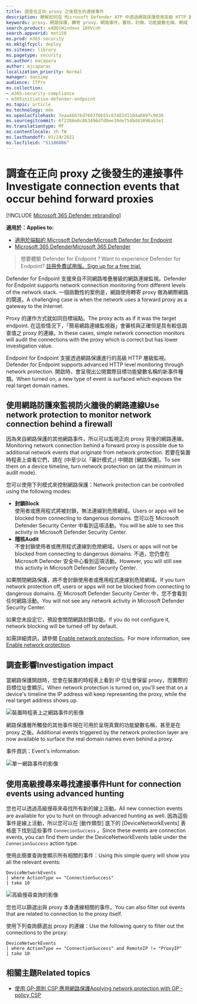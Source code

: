 ```yaml
---
title: 調查在正向 proxy 之後發生的連接事件
description: 瞭解如何在 Microsoft Defender ATP 中透過網路保護使用高級 HTTP 層級監控，它會向實際目標（而非 proxy）進行曲面。
keywords: proxy，網路保護，轉寄 proxy，網路事件，審核，封鎖，功能變數名稱，網域
search.product: eADQiWindows 10XVcnh
search.appverid: met150
ms.prod: m365-security
ms.mktglfcycl: deploy
ms.sitesec: library
ms.pagetype: security
ms.author: macapara
author: mjcaparas
localization_priority: Normal
manager: dansimp
audience: ITPro
ms.collection:
- m365-security-compliance
- m365initiative-defender-endpoint
ms.topic: article
ms.technology: mde
ms.openlocfilehash: 7eaa4bb76d7607f0b55c87482d1104a0897c9d36
ms.sourcegitcommit: 6f2288e0c863496dfd0ee38de754bd43096ab3e1
ms.translationtype: MT
ms.contentlocale: zh-TW
ms.lasthandoff: 03/24/2021
ms.locfileid: "51186086"
---
```

# <a name="investigate-connection-events-that-occur-behind-forward-proxies"></a><span data-ttu-id="8e9d2-104">調查在正向 proxy 之後發生的連接事件</span><span class="sxs-lookup"><span data-stu-id="8e9d2-104">Investigate connection events that occur behind forward proxies</span></span>

[!INCLUDE [Microsoft 365 Defender rebranding](../../includes/microsoft-defender.md)]

<span data-ttu-id="8e9d2-105">**適用於：**</span><span class="sxs-lookup"><span data-stu-id="8e9d2-105">**Applies to:**</span></span>
- [<span data-ttu-id="8e9d2-106">適用於端點的 Microsoft Defender</span><span class="sxs-lookup"><span data-stu-id="8e9d2-106">Microsoft Defender for Endpoint</span></span>](https://go.microsoft.com/fwlink/p/?linkid=2154037)
- [<span data-ttu-id="8e9d2-107">Microsoft 365 Defender</span><span class="sxs-lookup"><span data-stu-id="8e9d2-107">Microsoft 365 Defender</span></span>](https://go.microsoft.com/fwlink/?linkid=2118804)

> <span data-ttu-id="8e9d2-108">想要體驗 Defender for Endpoint？</span><span class="sxs-lookup"><span data-stu-id="8e9d2-108">Want to experience Defender for Endpoint?</span></span> [<span data-ttu-id="8e9d2-109">註冊免費試用版。</span><span class="sxs-lookup"><span data-stu-id="8e9d2-109">Sign up for a free trial.</span></span>](https://www.microsoft.com/microsoft-365/windows/microsoft-defender-atp?ocid=docs-wdatp-investigatemachines-abovefoldlink)

<span data-ttu-id="8e9d2-110">Defender for Endpoint 支援來自不同網路堆疊層級的網路連線監視。</span><span class="sxs-lookup"><span data-stu-id="8e9d2-110">Defender for Endpoint supports network connection monitoring from different levels of the network stack.</span></span> <span data-ttu-id="8e9d2-111">一個挑戰性的案例是，網路使用轉寄 proxy 做為網際網路的閘道。</span><span class="sxs-lookup"><span data-stu-id="8e9d2-111">A challenging case is when the network uses a forward proxy as a gateway to the Internet.</span></span>

<span data-ttu-id="8e9d2-112">Proxy 的運作方式就如同目標端點。</span><span class="sxs-lookup"><span data-stu-id="8e9d2-112">The proxy acts as if it was the target endpoint.</span></span>  <span data-ttu-id="8e9d2-113">在這些情況下，「簡易網路連線監視器」會審核與正確但是具有較低調查值之 proxy 的連線。</span><span class="sxs-lookup"><span data-stu-id="8e9d2-113">In these cases, simple network connection monitors will audit the connections with the proxy which is correct but has lower investigation value.</span></span> 

<span data-ttu-id="8e9d2-114">Endpoint for Endpoint 支援透過網路保護進行的高級 HTTP 層級監視。</span><span class="sxs-lookup"><span data-stu-id="8e9d2-114">Defender for Endpoint supports advanced HTTP level monitoring through network protection.</span></span> <span data-ttu-id="8e9d2-115">開啟時，會呈現出公開實際目標功能變數名稱的新事件種類。</span><span class="sxs-lookup"><span data-stu-id="8e9d2-115">When turned on, a new type of event is surfaced which exposes the real target domain names.</span></span>

## <a name="use-network-protection-to-monitor-network-connection-behind-a-firewall"></a><span data-ttu-id="8e9d2-116">使用網路防護來監視防火牆後的網路連線</span><span class="sxs-lookup"><span data-stu-id="8e9d2-116">Use network protection to monitor network connection behind a firewall</span></span>
<span data-ttu-id="8e9d2-117">因為來自網路保護的其他網路事件，所以可以監視正向 proxy 背後的網路連線。</span><span class="sxs-lookup"><span data-stu-id="8e9d2-117">Monitoring network connection behind a forward proxy is possible due to additional network events that originate from network protection.</span></span> <span data-ttu-id="8e9d2-118">若要在裝置時程表上查看它們，請在 (中至少以「審計模式」) 中開啟 [網路保護]。</span><span class="sxs-lookup"><span data-stu-id="8e9d2-118">To see them on a device timeline, turn network protection on (at the minimum in audit mode).</span></span> 

<span data-ttu-id="8e9d2-119">您可以使用下列模式來控制網路保護：</span><span class="sxs-lookup"><span data-stu-id="8e9d2-119">Network protection can be controlled using the following modes:</span></span>

- <span data-ttu-id="8e9d2-120">**封鎖**</span><span class="sxs-lookup"><span data-stu-id="8e9d2-120">**Block**</span></span> <br> <span data-ttu-id="8e9d2-121">使用者或應用程式將被封鎖，無法連線到危險網域。</span><span class="sxs-lookup"><span data-stu-id="8e9d2-121">Users or apps will be blocked from connecting to dangerous domains.</span></span> <span data-ttu-id="8e9d2-122">您可以在 Microsoft Defender Security Center 中看到這項活動。</span><span class="sxs-lookup"><span data-stu-id="8e9d2-122">You will be able to see this activity in Microsoft Defender Security Center.</span></span>
- <span data-ttu-id="8e9d2-123">**稽核**</span><span class="sxs-lookup"><span data-stu-id="8e9d2-123">**Audit**</span></span> <br> <span data-ttu-id="8e9d2-124">不會封鎖使用者或應用程式連線到危險網域。</span><span class="sxs-lookup"><span data-stu-id="8e9d2-124">Users or apps will not be blocked from connecting to dangerous domains.</span></span> <span data-ttu-id="8e9d2-125">不過，您仍會在 Microsoft Defender 安全中心看到這項活動。</span><span class="sxs-lookup"><span data-stu-id="8e9d2-125">However, you will still see this activity in Microsoft Defender Security Center.</span></span>


<span data-ttu-id="8e9d2-126">如果關閉網路保護，將不會封鎖使用者或應用程式連線到危險網域。</span><span class="sxs-lookup"><span data-stu-id="8e9d2-126">If you turn network protection off, users or apps will not be blocked from connecting to dangerous domains.</span></span> <span data-ttu-id="8e9d2-127">在 Microsoft Defender Security Center 中，您不會看到任何網路活動。</span><span class="sxs-lookup"><span data-stu-id="8e9d2-127">You will not see any network activity in Microsoft Defender Security Center.</span></span>

<span data-ttu-id="8e9d2-128">如果您未設定它，預設會關閉網路封鎖功能。</span><span class="sxs-lookup"><span data-stu-id="8e9d2-128">If you do not configure it, network blocking will be turned off by default.</span></span>

<span data-ttu-id="8e9d2-129">如需詳細資訊，請參閱 [Enable network protection](enable-network-protection.md)。</span><span class="sxs-lookup"><span data-stu-id="8e9d2-129">For more information, see [Enable network protection](enable-network-protection.md).</span></span>

## <a name="investigation-impact"></a><span data-ttu-id="8e9d2-130">調查影響</span><span class="sxs-lookup"><span data-stu-id="8e9d2-130">Investigation impact</span></span>
<span data-ttu-id="8e9d2-131">當網路保護開啟時，您會在裝置的時程表上看到 IP 位址會保留 proxy，而實際的目標位址會顯示。</span><span class="sxs-lookup"><span data-stu-id="8e9d2-131">When network protection is turned on, you'll see that on a device's timeline the IP address will keep representing the proxy, while the real target address shows up.</span></span>

![裝置時程表上之網路事件的影像](images/atp-proxy-investigation.png)

<span data-ttu-id="8e9d2-133">網路保護層所觸發的其他事件現在可用於呈現真實的功能變數名稱，甚至是在 proxy 之後。</span><span class="sxs-lookup"><span data-stu-id="8e9d2-133">Additional events triggered by the network protection layer are now available to surface the real domain names even behind a proxy.</span></span>

<span data-ttu-id="8e9d2-134">事件資訊：</span><span class="sxs-lookup"><span data-stu-id="8e9d2-134">Event's information:</span></span>

![單一網路事件的影像](images/atp-proxy-investigation-event.png)



## <a name="hunt-for-connection-events-using-advanced-hunting"></a><span data-ttu-id="8e9d2-136">使用高級搜尋來尋找連接事件</span><span class="sxs-lookup"><span data-stu-id="8e9d2-136">Hunt for connection events using advanced hunting</span></span> 
<span data-ttu-id="8e9d2-137">您也可以透過高級搜尋來尋找所有新的線上活動。</span><span class="sxs-lookup"><span data-stu-id="8e9d2-137">All new connection events are available for you to hunt on through advanced hunting as well.</span></span> <span data-ttu-id="8e9d2-138">因為這些事件是線上活動，所以您可以在 [動作類型] 底下的 [DeviceNetworkEvents] 表格底下找到這些事件 `ConnecionSuccess` 。</span><span class="sxs-lookup"><span data-stu-id="8e9d2-138">Since these events are connection events, you can find them under the DeviceNetworkEvents table under the `ConnecionSuccess` action type.</span></span>

<span data-ttu-id="8e9d2-139">使用此簡單查詢會顯示所有相關的事件：</span><span class="sxs-lookup"><span data-stu-id="8e9d2-139">Using this simple query will show you all the relevant events:</span></span>

```
DeviceNetworkEvents
| where ActionType == "ConnectionSuccess" 
| take 10
```

![高級搜尋查詢的影像](images/atp-proxy-investigation-ah.png)

<span data-ttu-id="8e9d2-141">您也可以篩選出與 proxy 本身連線相關的事件。</span><span class="sxs-lookup"><span data-stu-id="8e9d2-141">You can also filter out  events that are related to connection to the proxy itself.</span></span> 

<span data-ttu-id="8e9d2-142">使用下列查詢篩選出 proxy 的連線：</span><span class="sxs-lookup"><span data-stu-id="8e9d2-142">Use the following query to filter out the connections to the proxy:</span></span>

```
DeviceNetworkEvents
| where ActionType == "ConnectionSuccess" and RemoteIP != "ProxyIP"  
| take 10
```



## <a name="related-topics"></a><span data-ttu-id="8e9d2-143">相關主題</span><span class="sxs-lookup"><span data-stu-id="8e9d2-143">Related topics</span></span>
- [<span data-ttu-id="8e9d2-144">使用 GP-原則 CSP 應用網路保護</span><span class="sxs-lookup"><span data-stu-id="8e9d2-144">Applying network protection with GP - policy CSP</span></span>](https://docs.microsoft.com/windows/client-management/mdm/policy-csp-defender#defender-enablenetworkprotection)
